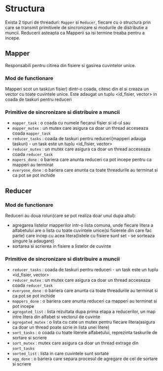 # Structura
Exista 2 tipuri de threaduri: ```Mapper``` si ```Reducer```, fiecare cu o structura prin care se transmit primitivele de sincronizare si modurile de distributie a muncii. Reducerii asteapta ca Mapperii sa isi termine treaba pentru a incepe.


## Mapper
Responsabili pentru citirea din fisiere si gasirea cuvintelor unice.

### Mod de functionare

Mapperi scot un task(un fisier) dintr-o coada, citesc din el si creaza un vector cu toate cuvintele unice. Este adaugat un tuplu <id_fisier, vector> in coada de taskuri pentru reduceri

### Primitive de sincronizare si distribuire a muncii
  - ```mapper_task``` : o coada cu numele fiecarui fisier si id-ul sau
  - ```mapper_mutex``` : un mutex care asigura ca doar un thread acceseaza coada ```mapper_task```
  - ```reducer_tasks``` : coada de taskuri pentru reduceri(mapperi adauga taskuri) - un task este un tuplu <id_fisier, vector<string>>
  - ```reducer_mutex``` : un mutex care asigura ca doar un thread acceseaza coada ```reducer_task```
  - ```mapers_done``` : o bariera care anunta reduceri ca pot incepe pentru ca mapperi au terminat
  - ```everyone_done``` : o bariera care anunta ca toate threadurile au terminat si ca pot se pot inchide

## Reducer

### Mod de functionare
Reduceri au doua roluri(care se pot realiza doar unul dupa altul):
- agregarea listelor mapperilor intr-o lista comuna, unde fiecare litera a alfabetului are o lista cu toate cuvintele unice(si fisierele din care fac parte) care incep cu acea litera(listele cu fisiere sunt set - se sorteaza singure la adaugare)
- sortarea si scrierea in fisiere a listelor de cuvinte 

### Primitive de sincronizare si distribuire a muncii
- ```reducer_tasks``` : coada de taskuri pentru reduceri - un task este un tuplu <id_fisier, vector<string>>
- ```reducer_mutex``` : un mutex care asigura ca doar un thread acceseaza coada ```reducer_task```
- ```everyone_done``` : o bariera care anunta ca toate threadurile au terminat si ca pot se pot inchide
- ```mappers_done``` : o bariera care anunta reduceri ca mapperi au terminat si pot incepe
- ```agregated_list``` : lista rezultata dupa prima etapa a reducerilor, un map intre litera din alfabet si vectorul de cuvinte
- ```agregated_mutex``` : o lista cu cate un mutex pentru fiecare litera(asigura ca doar un thread poate scrie in lista unei litere)
- ```sort_tasks``` : o coada cu toate literele alfabetului, reprezinta taskurile de sortare si scriere
- ```sort_mutex``` : mutex care asigura ca doar un thread extrage din ```sort_tasks```
- ```sorted_list``` : lista in care cuvintele sunt sortate
- ```agg_done``` : o bariera care separa procesul de agregare de cel de sortare si scriere
